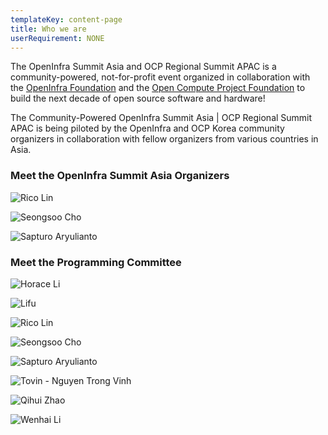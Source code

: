 ```yaml
---
templateKey: content-page
title: Who we are
userRequirement: NONE
---
```

The OpenInfra Summit Asia and OCP Regional Summit APAC is a community-powered, not-for-profit event organized in collaboration with the [OpenInfra Foundation](https://openinfra.dev/) and the [Open Compute Project Foundation](https://www.opencompute.org/) to build the next decade of open source software and hardware! 

The Community-Powered OpenInfra Summit Asia | OCP Regional Summit APAC is being piloted by the OpenInfra and OCP Korea community organizers in collaboration with fellow organizers from various countries in Asia.

### Meet the OpenInfra Summit Asia Organizers

<Grid>
  <SpeakerCard name="Rico Lin">

![Rico Lin](ricolin.jpg)

  </SpeakerCard>
  <SpeakerCard name="Seongsoo Cho">

![Seongsoo Cho](seongsoo-cho.png)

  </SpeakerCard>
  <SpeakerCard name="Sapturo Aryulianto">

![Sapturo Aryulianto](saputro-aryulianto.jpeg)

  </SpeakerCard>
</Grid>

### Meet the Programming Committee

<Grid>
  <SpeakerCard name="Horace Li">

![Horace Li](horace-li.jpg)

  </SpeakerCard>
  <SpeakerCard name="Lifu">

![Lifu](lifupannanjing.jpg)

  </SpeakerCard>
  <SpeakerCard name="Rico Lin">

![Rico Lin](ricolin.jpg)

  </SpeakerCard>
  <SpeakerCard name="Seongsoo Cho">

![Seongsoo Cho](seongsoo-cho.png)

  </SpeakerCard>
  <SpeakerCard name="Sapturo Aryulianto">

![Sapturo Aryulianto](saputro-aryulianto.jpeg)

  </SpeakerCard>
  <SpeakerCard name="Tovin - Nguyen Trong Vinh">

![Tovin - Nguyen Trong Vinh](tovin-nguyen-trong-vinh.jpg)

  </SpeakerCard>
  <SpeakerCard name="Qihui Zhao">

![Qihui Zhao](qihui-zhao-2-.jpg)

  </SpeakerCard>
  <SpeakerCard name="Wenhai Li">

![Wenhai Li](wenhaili.jpg)

  </SpeakerCard>
</Grid>
